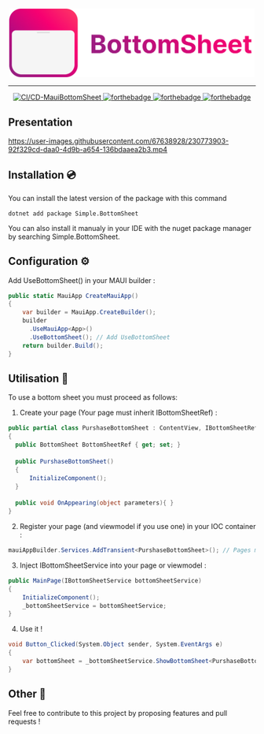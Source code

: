 <p align="center">
  <img width="500" alt="Clipboard logo" src="https://raw.githubusercontent.com/ThomasBernard03/MauiBottomSheet/main/Images/MauiBottomSheetFullLogo.png"/>
</p>

---
<p align="center">
  <a href="https://github.com/ThomasBernard03/MauiBottomSheet/actions/workflows/main.yml">
    <img src="https://github.com/ThomasBernard03/MauiBottomSheet/actions/workflows/main.yml/badge.svg" alt="CI/CD-MauiBottomSheet">
  </a>
  <a href="https://www.nuget.org/packages/Simple.MauiBottomSheet/">
    <img src="https://img.shields.io/nuget/v/Simple.MauiBottomSheet" alt="forthebadge">
  </a>
  <a href="https://www.nuget.org/packages/Simple.MauiBottomSheet/">
    <img src="https://img.shields.io/nuget/dt/Simple.MauiBottomSheet" alt="forthebadge">
  </a>
   <a href="https://www.nuget.org/packages/Simple.MauiBottomSheet/">
    <img src="https://img.shields.io/github/last-commit/thomasbernard03/MauiBottomSheet" alt="forthebadge">
  </a>
</p>


## Presentation 



https://user-images.githubusercontent.com/67638928/230773903-92f329cd-daa0-4d9b-a654-136bdaaea2b3.mp4



## Installation 💿


You can install the latest version of the package with this command 
```shell
dotnet add package Simple.BottomSheet
```
You can also install it manualy in your IDE with the nuget package manager by searching Simple.BottomSheet.


## Configuration ⚙️

Add UseBottomSheet() in your MAUI builder :

```csharp
public static MauiApp CreateMauiApp()
{
    var builder = MauiApp.CreateBuilder();
    builder
      .UseMauiApp<App>()
      .UseBottomSheet(); // Add UseBottomSheet
    return builder.Build();
}
```
      

## Utilisation 🚀

To use a bottom sheet you must proceed as follows:


1) Create your page (Your page must inherit IBottomSheetRef) :
```csharp
public partial class PurshaseBottomSheet : ContentView, IBottomSheetRef
{
  public BottomSheet BottomSheetRef { get; set; }

  public PurshaseBottomSheet()
  {
      InitializeComponent();
  }

  public void OnAppearing(object parameters){ }
}
```


2) Register your page (and viewmodel if you use one) in your IOC container :

```csharp
mauiAppBuilder.Services.AddTransient<PurshaseBottomSheet>(); // Pages must be registered as transient
```


3) Inject IBottomSheetService into your page or viewmodel :

```csharp
public MainPage(IBottomSheetService bottomSheetService)
{
    InitializeComponent();
    _bottomSheetService = bottomSheetService;
}
```


4) Use it ! 

```csharp
void Button_Clicked(System.Object sender, System.EventArgs e)
{
    var bottomSheet = _bottomSheetService.ShowBottomSheet<PurshaseBottomSheet>();
}
```


## Other 🎈

Feel free to contribute to this project by proposing features and pull requests !
